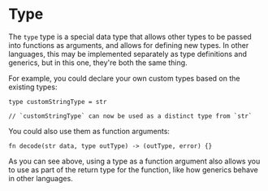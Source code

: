 # Type

The `type` type is a special data type that allows other types to be passed into functions as arguments, and allows for defining new types. In other languages, this may be implemented separately as type definitions and generics, but in this one, they're both the same thing.

For example, you could declare your own custom types based on the existing types:

```
type customStringType = str

// `customStringType` can now be used as a distinct type from `str`
```

You could also use them as function arguments:

```
fn decode(str data, type outType) -> (outType, error) {}
```

As you can see above, using a type as a function argument also allows you to use as part of the return type for the function, like how generics behave in other languages.
